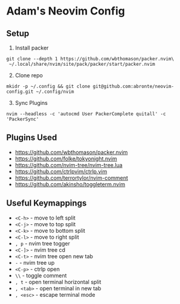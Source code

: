 # Adam's Neovim Config

## Setup

1. Install packer

```
git clone --depth 1 https://github.com/wbthomason/packer.nvim\
 ~/.local/share/nvim/site/pack/packer/start/packer.nvim
```

2. Clone repo

```
mkidr -p ~/.config && git clone git@github.com:abronte/neovim-config.git ~/.config/nvim
```

3. Sync Plugins
 
```
nvim --headless -c 'autocmd User PackerComplete quitall' -c 'PackerSync'
```

## Plugins Used
* https://github.com/wbthomason/packer.nvim
* https://github.com/folke/tokyonight.nvim
* https://github.com/nvim-tree/nvim-tree.lua
* https://github.com/ctrlpvim/ctrlp.vim
* https://github.com/terrortylor/nvim-comment
* https://github.com/akinsho/toggleterm.nvim


## Useful Keymappings
* `<C-h>` - move to left split 
* `<C-j>` - move to top split
* `<C-k>` - move to bottom split
* `<C-l>` - move to right split
* `, p` - nvim tree togger 
* `<C-]>` - nvim tree cd
* `<C-t>` - nvim tree open new tab
* `-` - nvim tree up
* `<C-p>` - ctrlp open
* `\\` - toggle comment
* `, t` - open terminal horizontal split
* `, <tab>` - open terminal in new tab
* `, <esc>` - escape terminal mode
